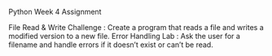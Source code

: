 Python Week 4 Assignment

File Read & Write Challenge : Create a program that reads a file and writes a modified version to a new file.
Error Handling Lab : Ask the user for a filename and handle errors if it doesn’t exist or can’t be read.
